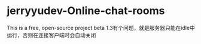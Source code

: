 # jerryyudev-Online-chat-rooms
This is a free, open-source project
beta 1.3有个问题，就是服务器只能在idle中运行，否则在连接客户端时会自动关闭
